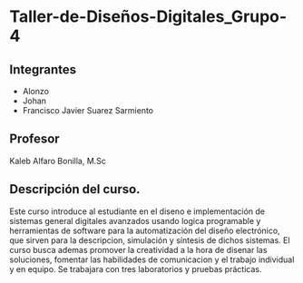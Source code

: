 # Taller-de-Diseños-Digitales_Grupo-4

## Integrantes

- Alonzo
- Johan
- Francisco Javier Suarez Sarmiento

## Profesor
Kaleb Alfaro Bonilla, M.Sc
## Descripción del curso.
Este curso introduce al estudiante en el diseno e implementación de sistemas general digitales avanzados usando logica programable y herramientas de software para la automatización del diseño electrónico, que sirven para la descripcion, simulación y síntesis de dichos sistemas.
El curso busca ademas promover la creatividad a la hora de disenar las soluciones, fomentar las habilidades de comunicacion y el trabajo individual y en equipo.
Se trabajara con tres laboratorios y pruebas prácticas.
